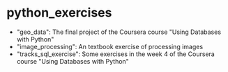 # python_exercises

* "geo_data": The final project of the Coursera course "Using Databases with Python"
* "image_processing": An textbook exercise of processing images
* "tracks_sql_exercise": Some exercises in the week 4 of the Coursera course "Using Databases with Python"
